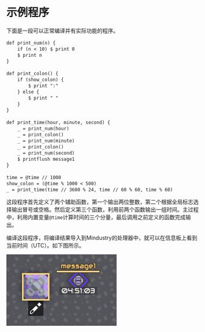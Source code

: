 # 示例程序

下面是一段可以正常编译并有实际功能的程序。

```
def print_num(n) {
    if (n < 10) $ print 0
    $ print n
}

def print_colon() {
    if (show_colon) {
        $ print ":"
    } else {
        $ print " "
    }
}

def print_time(hour, minute, second) {
    _ = print_num(hour)
    _ = print_colon()
    _ = print_num(minute)
    _ = print_colon()
    _ = print_num(second)
    $ printflush message1
}

time = @time // 1000
show_colon = (@time % 1000 < 500)
_ = print_time(time // 3600 % 24, time // 60 % 60, time % 60)
```

这段程序首先定义了两个辅助函数，第一个输出两位整数，第二个根据全局标志选择输出冒号或空格。然后定义第三个函数，利用前两个函数输出一组时间。主过程中，利用内置变量`@time`计算时间的三个分量，最后调用之前定义的函数完成输出。

编译这段程序，将编译结果导入到Mindustry的处理器中，就可以在信息板上看到当前时间（UTC）。如下图所示。

![](../assets/example-ingame.png)
